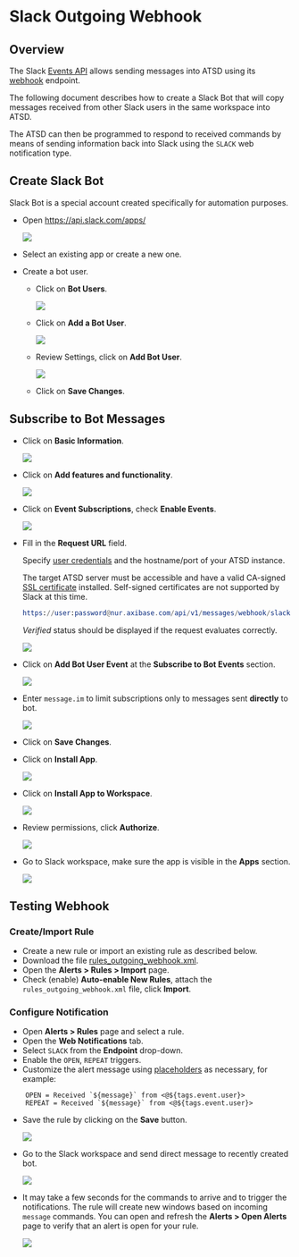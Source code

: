 # Slack Outgoing Webhook

## Overview

The Slack [Events API](https://api.slack.com/events-api#receiving_events) allows sending messages into ATSD using its [webhook](../api/data/messages/webhook.md) endpoint. 

The following document describes how to create a Slack Bot that will copy messages received from other Slack users in the same workspace into ATSD.

The ATSD can then be programmed to respond to received commands by means of sending information back into Slack using the `SLACK` web notification type.

## Create Slack Bot

Slack Bot is a special account created specifically for automation purposes.

* Open https://api.slack.com/apps/
   
   ![](images/outgoing_webhook_slack_1.png)
   
* Select an existing app or create a new one.

* Create a bot user.

    * Click on **Bot Users**.

        ![](images/outgoing_webhook_slack_2.png)
        
    * Click on **Add a Bot User**.
    
       ![](images/outgoing_webhook_slack_3.png)
   
    * Review Settings, click on **Add Bot User**.

        ![](images/outgoing_webhook_slack_4.png)
   
    * Click on **Save Changes**.

## Subscribe to Bot Messages

* Click on **Basic Information**.

   ![](images/outgoing_webhook_slack_5.png)

* Click on **Add features and functionality**.

   ![](images/outgoing_webhook_slack_6.png)
   
* Click on **Event Subscriptions**, check **Enable Events**.
 
   ![](images/outgoing_webhook_slack_7.png)
   
* Fill in the **Request URL** field.

  Specify [user credentials](../api/data/messages/webhook.md#authentication) and the hostname/port of your ATSD instance. 
  
  The target ATSD server must be accessible and have a valid CA-signed [SSL certificate](/administration/ssl-ca-signed.md) installed. Self-signed certificates are not supported by Slack at this time.

   ```elm
   https://user:password@nur.axibase.com/api/v1/messages/webhook/slack?entity=slack&command.message=event.text&command.date=event.ts&exclude=event.event_ts&exclude=event_time&exclude=event.icons.image*&exclude=*thumb*&exclude=token&exclude=event_id&event.message.edited.ts&event.previous_message.ts
   ```
   
   *Verified* status should be displayed if the request evaluates correctly.

   ![](images/outgoing_webhook_slack_8.png)   
   
* Click on **Add Bot User Event** at the **Subscribe to Bot Events** section.

   ![](images/outgoing_webhook_slack_9.png)
   
* Enter `message.im` to limit subscriptions only to messages sent **directly** to bot.

   ![](images/outgoing_webhook_slack_10.png)
   
* Click on **Save Changes**.

* Click on **Install App**.

   ![](images/outgoing_webhook_slack_11.png)

* Click on **Install App to Workspace**.

   ![](images/outgoing_webhook_slack_12.png)
   
* Review permissions, click **Authorize**.

   ![](images/outgoing_webhook_slack_13.png)
   
* Go to Slack workspace, make sure the app is visible in the **Apps** section.

   ![](images/outgoing_webhook_slack_14.png)
   
## Testing Webhook

### Create/Import Rule

* Create a new rule or import an existing rule as described below.
* Download the file [rules_outgoing_webhook.xml](resources/rules_outgoing_webhook.xml).
* Open the **Alerts > Rules > Import** page.
* Check (enable) **Auto-enable New Rules**, attach the `rules_outgoing_webhook.xml` file, click **Import**.

### Configure Notification

* Open **Alerts > Rules** page and select a rule.
* Open the **Web Notifications** tab.
* Select `SLACK` from the **Endpoint** drop-down.
* Enable the `OPEN`, `REPEAT` triggers.
* Customize the alert message using [placeholders](../placeholders.md) as necessary, for example:

```ls
    OPEN = Received `${message}` from <@${tags.event.user}>
    REPEAT = Received `${message}` from <@${tags.event.user}>
```

* Save the rule by clicking on the **Save** button.

    ![](images/outgoing_webhook_slack_15.png)
    
* Go to the Slack workspace and send direct message to recently created bot.

    ![](images/outgoing_webhook_slack_16.png)
    
* It may take a few seconds for the commands to arrive and to trigger the notifications. The rule will create new windows based on incoming `message` commands. You can open and refresh the **Alerts > Open Alerts** page to verify that an alert is open for your rule.

    ![](images/outgoing_webhook_slack_17.png)    


